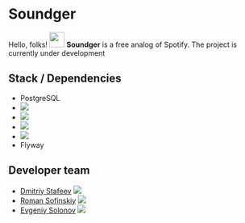 # Soundger
Hello, folks! <img src="https://raw.githubusercontent.com/MartinHeinz//MartinHeinz/master/wave.gif" width="30px">
**Soundger** is a free analog of Spotify.
The project is currently under development

## Stack / Dependencies
* PostgreSQL
* ![](https://img.shields.io/badge/Stack-Spring-Web-informational?style=flat&logo=spring&logoColor=white&color=42C1BA)
* ![](https://img.shields.io/badge/Stack-Spring-Data-informational?style=flat&logo=spring&logoColor=white&color=42C1BA)
* ![](https://img.shields.io/badge/Stack-Spring-AOP-informational?style=flat&logo=spring&logoColor=white&color=42C1BA)
* ![](https://img.shields.io/badge/Stack-Spring-Data-informational?style=flat&logo=spring&logoColor=white&color=42C1BA)
* Flyway

## Developer team
* <a href="https://github.com/bubuntoid" target="_blank">Dmitriy Stafeev</a> ![](https://img.shields.io/badge/Role:-FS,TL-informational?style=flat&logoColor=white&color=42C1BA)
* <a href="https://github.com/NAilerStrikes228" target="_blank">Roman Sofinskiy</a>  ![](https://img.shields.io/badge/Role:-BD-informational?style=flat&logoColor=white&color=42C1BA)
* <a href="https://github.com/listanuv" target="_blank">Evgeniy Solonov</a> ![](https://img.shields.io/badge/Role:-BD-informational?style=flat&logoColor=white&color=42C1BA)
